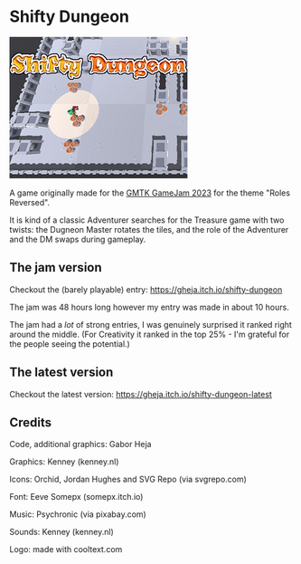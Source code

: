 # Shifty Dungeon

![Shifty Dungeon logo](itch-io-cover_315x250.png)

A game originally made for the [GMTK GameJam 2023](https://itch.io/jam/gmtk-2023) for the theme "Roles Reversed".

It is kind of a classic Adventurer searches for the Treasure game with two twists: the Dugneon Master rotates the tiles, and the role of the Adventurer and the DM swaps during gameplay.


## The jam version

Checkout the (barely playable) entry: https://gheja.itch.io/shifty-dungeon

The jam was 48 hours long however my entry was made in about 10 hours.

The jam had a *lot* of strong entries, I was genuinely surprised it ranked right around the middle. (For Creativity it ranked in the top 25% - I'm grateful for the people seeing the potential.)


## The latest version

Checkout the latest version: https://gheja.itch.io/shifty-dungeon-latest


## Credits

Code, additional graphics: Gabor Heja

Graphics:  Kenney (kenney.nl)

Icons:  Orchid, Jordan Hughes and SVG Repo (via svgrepo.com)

Font: Eeve Somepx (somepx.itch.io)

Music: Psychronic (via pixabay.com)

Sounds: Kenney (kenney.nl)

Logo: made with cooltext.com
